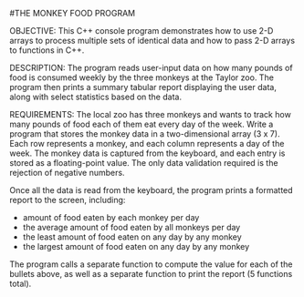 #THE MONKEY FOOD PROGRAM

OBJECTIVE:
This C++ console program demonstrates how to use 2-D arrays to process multiple sets of identical data and  how to pass 2-D arrays to functions in C++.

DESCRIPTION: 
The program reads user-input data on how many pounds of food is consumed weekly by the three monkeys at the Taylor zoo. The program then prints a summary tabular report displaying the user data, along with select statistics based on the data.

REQUIREMENTS:
The local zoo has three monkeys and wants to track how many pounds of food each of them eat every day of the week. Write a program that stores the monkey data in a two-dimensional array (3 x 7). Each row represents a monkey, and each column represents a day of the week. The monkey data is captured from the keyboard, and each entry is stored as a floating-point value. The only data validation required is the rejection of negative numbers. 

Once all the data is read from the keyboard, the program prints a formatted report to the screen, including:
- amount of food eaten by each monkey per day
- the average amount of food eaten by all monkeys per day
- the least amount of food eaten on any day by any monkey
- the largest amount of food eaten on any day by any monkey

The program calls a separate function to compute the value for each of the bullets above, as well as a separate function to print the report (5 functions total).
